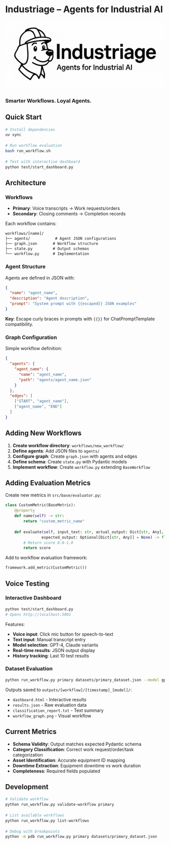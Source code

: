 # Industriage – Agents for Industrial AI

![Industriage Logo](assets/industriage.png)

### Smarter Workflows. Loyal Agents.

## Quick Start

```bash
# Install dependencies
uv sync

# Run workflow evaluation
bash run_workflow.sh

# Test with interactive dashboard
python test/start_dashboard.py
```

## Architecture

### Workflows
- **Primary**: Voice transcripts → Work requests/orders
- **Secondary**: Closing comments → Completion records

Each workflow contains:
```
workflows/[name]/
├── agents/           # Agent JSON configurations
├── graph.json       # Workflow structure
├── state.py         # Output schemas
└── workflow.py      # Implementation
```

### Agent Structure

Agents are defined in JSON with:
```json
{
  "name": "agent_name",
  "description": "Agent description", 
  "prompt": "System prompt with {{escaped}} JSON examples"
}
```

**Key**: Escape curly braces in prompts with `{{}}` for ChatPromptTemplate compatibility.

### Graph Configuration

Simple workflow definition:
```json
{
  "agents": {
    "agent_name": {
      "name": "agent_name",
      "path": "agents/agent_name.json"
    }
  },
  "edges": [
    ["START", "agent_name"],
    ["agent_name", "END"]
  ]
}
```

## Adding New Workflows

1. **Create workflow directory**: `workflows/new_workflow/`
2. **Define agents**: Add JSON files to `agents/`
3. **Configure graph**: Create `graph.json` with agents and edges
4. **Define schema**: Create `state.py` with Pydantic models
5. **Implement workflow**: Create `workflow.py` extending `BaseWorkflow`

## Adding Evaluation Metrics

Create new metrics in `src/base/evaluator.py`:

```python
class CustomMetric(BaseMetric):
    @property
    def name(self) -> str:
        return "custom_metric_name"
    
    def evaluate(self, input_text: str, actual_output: Dict[str, Any], 
                expected_output: Optional[Dict[str, Any]] = None) -> float:
        # Return score 0.0-1.0
        return score
```

Add to workflow evaluation framework:
```python
framework.add_metric(CustomMetric())
```

## Voice Testing

### Interactive Dashboard
```bash
python test/start_dashboard.py
# Opens http://localhost:5001
```

Features:
- **Voice input**: Click mic button for speech-to-text
- **Text input**: Manual transcript entry
- **Model selection**: GPT-4, Claude variants
- **Real-time results**: JSON output display
- **History tracking**: Last 10 test results

### Dataset Evaluation
```bash
python run_workflow.py primary datasets/primary_dataset.json --model gpt-4o-mini
```

Outputs saved to `outputs/[workflow]/[timestamp]_[model]/`:
- `dashboard.html` - Interactive results
- `results.json` - Raw evaluation data
- `classification_report.txt` - Text summary
- `workflow_graph.png` - Visual workflow

## Current Metrics

- **Schema Validity**: Output matches expected Pydantic schema
- **Category Classification**: Correct work request/order/task categorization  
- **Asset Identification**: Accurate equipment ID mapping
- **Downtime Extraction**: Equipment downtime vs work duration
- **Completeness**: Required fields populated

## Development

```bash
# Validate workflow
python run_workflow.py validate-workflow primary

# List available workflows  
python run_workflow.py list-workflows

# Debug with breakpoints
python -m pdb run_workflow.py primary datasets/primary_dataset.json